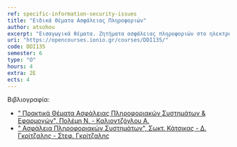 ```yaml
---
ref: specific-information-security-issues
title: "Ειδικά Θέματα Ασφάλειας Πληροφοριών"
author: atsohou
excerpt: "Εισαγωγικά θέματα. Ζητήματα ασφάλειας πληροφοριών στο ηλεκτρονικό εμπόριο. Ζητήματα ασφάλειας πληροφοριών στην ηλεκτρονική διακυβέρνηση. Πιστοποιήσεις επαγγελματιών ασφάλειας και ιδιωτικότητας. Συμμόρφωση με πολιτικές ασφάλειας. Ανάλυση επικινδυνότητας σε cloud περιβάλλοντα. Αυθεντικοποιημένη εδραίωση κλειδιού και Εφαρμογές: Συστήματα Διανομής κλειδιού, Συστήματα Μεταφοράς Κλειδιού, Συστήματα Συμφωνίας Κλειδιού. Μοντέλο απειλών στο Επίπεδο TCP/IP, ασφάλεια υπηρεσιών Διαδικτύου, ασφάλεια στο Web. Δικτυακά Συστήματα Firewalls. Προηγμένα Θέματα στην Ασφάλεια συστημάτων και δικτύων. Πρακτικά Θέματα και Εφαρμογές στην Ασφάλεια Συστημάτων και Δικτύων"
uri: "https://opencourses.ionio.gr/courses/DDI135/"
code: DDI135
semester: 6
type: "Ο"
hours: 4
extra: 2Ε
ects: 4
---
```



Βιβλιογραφία: 
  - [" Πρακτικά Θέματα Ασφάλειας Πληροφοριακών Συστημάτων & Εφαρμογών", Πολέμη N. - Καλιοντζόγλου Α.](https://service.eudoxus.gr/search/#s/978-960-6759-15-4/0)
  - [" Ασφάλεια Πληροφοριακών Συστημάτων", Σωκτ. Κάτσικας - Δ. Γκρίτζαλης - Στεφ. Γκρίτζαλης ](https://service.eudoxus.gr/search/#a/id:2165/0)
  
